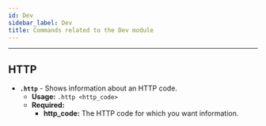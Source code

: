 ```yaml
---
id: Dev
sidebar_label: Dev
title: Commands related to the Dev module
---
```


---


## HTTP
- **`.http`** - Shows information about an HTTP code.
    - **Usage:** `.http <http_code>`
    - **Required:** 
        - **http_code:** The HTTP code for which you want information.
